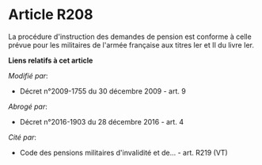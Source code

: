 # Article R208

La procédure d'instruction des demandes de pension est conforme à celle prévue pour les militaires de l'armée française aux
titres Ier et II du livre Ier.

**Liens relatifs à cet article**

_Modifié par_:

  - Décret n°2009-1755 du 30 décembre 2009 - art. 9

_Abrogé par_:

  - Décret n°2016-1903 du 28 décembre 2016 - art. 4

_Cité par_:

  - Code des pensions militaires d'invalidité et de... - art. R219 (VT)
